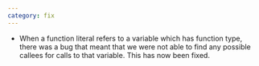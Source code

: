 ```yaml
---
category: fix
---
```

* When a function literal refers to a variable which has function type, there was a bug that meant that we were not able to find any possible callees for calls to that variable. This has now been fixed.
